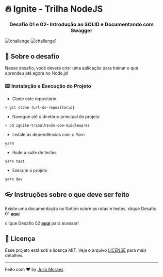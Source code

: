 # 🔥 Ignite - Trilha NodeJS

<h3 align="center">
  Desafio 01 e 02- Introdução ao SOLID e Documentando com Swagger
</h3>
<img src="public/challenge.jpg" alt="challenge" />
<img src="public/challenge.jpg" alt="challenge1" />

## :rocket: Sobre o desafio

Nesse desafio, você deverá criar uma aplicação para treinar o que aprendeu até agora no Node.js!

### :keyboard: Instalação e Execução do Projeto

- Clone este repositório

```
> git clone {url-do-repositorio}
```

- Navegue até o diretório principal do projeto

```
> cd ignite-trabalhando-com-middlewares
```

- Instale as dependências com o Yarn

```
yarn
```

- Rode a suite de testes

```
yarn test
```

- Execute o projeto

```
yarn dev
```

## :eyeglasses: Instruções sobre o que deve ser feito

Existe uma documentação no Notion sobre as rotas e testes,
clique Desafio 01 **[aqui](https://www.notion.so/Desafio-01-Introdu-o-ao-SOLID-3b9be286fac0482ca3b275473ddd2d72#b309640a3f3b410e9a80c467af90e4b5)** 

clique Desafio 02 **[aqui](https://www.notion.so/Desafio-02-Documentando-com-Swagger-8ce869ea608743e292851bd951f3239f)** para acessar!



## :memo: Licença

Esse projeto está sob a licença MIT. Veja o arquivo [LICENSE](https://github.com/git/git-scm.com/blob/master/MIT-LICENSE.txt) para mais detalhes.

---

Feito com ♥ by [Julio Moraes](https://www.linkedin.com/in/j%C3%BAlio-c%C3%A9sar-ambos-moraes-2685381ba/)